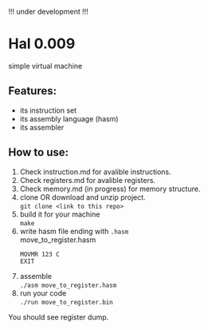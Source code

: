 !!! under development !!!
# Hal 0.009
simple virtual machine
## Features:
- its instruction set
- its assembly language (hasm)
- its assembler

## How to use:
1. Check instruction.md for avalible instructions.
2. Check registers.md for avalible registers.
3. Check memory.md (in progress) for memory structure.
4. clone OR download and unzip project.  
   `git clone <link to this repo>`
5. build it for your machine  
   `make`
6. write hasm file ending with `.hasm`  
   move_to_register.hasm
   ```
   MOVMR 123 C
   EXIT
   ```
7. assemble  
   `./asm move_to_register.hasm`
8. run your code  
   `./run move_to_register.bin`

You should see register dump.
